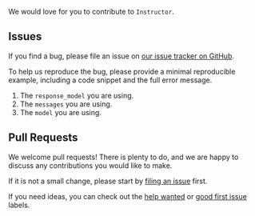 We would love for you to contribute to `Instructor`.

## Issues

If you find a bug, please file an issue on [our issue tracker on GitHub](https://github.com/jxnl/instructor/issues).

To help us reproduce the bug, please provide a minimal reproducible example, including a code snippet and the full error message.

1. The `response_model` you are using.
2. The `messages` you are using.
3. The `model` you are using.

## Pull Requests

We welcome pull requests! There is plenty to do, and we are happy to discuss any contributions you would like to make.

If it is not a small change, please start by [filing an issue](https://github.com/jxnl/instructor/issues) first.

If you need ideas, you can check out the [help wanted](https://github.com/jxnl/instructor/labels/help%20wanted) or [good first issue](https://github.com/jxnl/instructor/labels/good%20first%20issue) labels.

